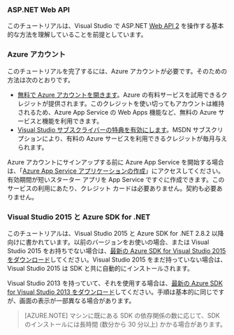### ASP.NET Web API

このチュートリアルは、Visual Studio で ASP.NET [Web API 2](http://www.asp.net/web-api/overview/getting-started-with-aspnet-web-api/tutorial-your-first-web-api) を操作する基本的な方法を理解していることを前提としています。

### Azure アカウント

このチュートリアルを完了するには、Azure アカウントが必要です。そのための方法は次のとおりです。

* [無料で Azure アカウントを開きます](/pricing/free-trial/?WT.mc_id=A261C142F)。Azure の有料サービスを試用できるクレジットが提供されます。このクレジットを使い切ってもアカウントは維持されるため、Azure App Service の Web Apps 機能など、無料の Azure サービスと機能を利用できます。
* [Visual Studio サブスクライバーの特典を有効にします](/pricing/member-offers/msdn-benefits-details/?WT.mc_id=A261C142F)。MSDN サブスクリプションにより、有料の Azure サービスを利用できるクレジットが毎月与えられます。

Azure アカウントにサインアップする前に Azure App Service を開始する場合は、「[Azure App Service アプリケーションの作成](http://go.microsoft.com/fwlink/?LinkId=523751)」にアクセスしてください。有効期間が短いスターター アプリを App Service ですぐに作成できます。このサービスの利用にあたり、クレジット カードは必要ありません。契約も必要ありません。

### <a name="setupdevenv"></a>Visual Studio 2015 と Azure SDK for .NET

このチュートリアルは、Visual Studio 2015 と Azure SDK for .NET 2.8.2 以降向けに書かれています。以前のバージョンをお使いの場合、または Visual Studio 2015 をお持ちでない場合は、[最新の Azure SDK for Visual Studio 2015 をダウンロード](http://go.microsoft.com/fwlink/?linkid=518003)してください。Visual Studio 2015 をまだ持っていない場合は、Visual Studio 2015 は SDK と共に自動的にインストールされます。

Visual Studio 2013 を持っていて、それを使用する場合は、[最新の Azure SDK for Visual Studio 2013 をダウンロード](http://go.microsoft.com/fwlink/?LinkID=324322)してください。手順は基本的に同じですが、画面の表示が一部異なる場合があります。

>[AZURE.NOTE] マシンに既にある SDK の依存関係の数に応じて、SDK のインストールには長時間 (数分から 30 分以上) かかる場合があります。

<!---HONumber=AcomDC_0427_2016-->
